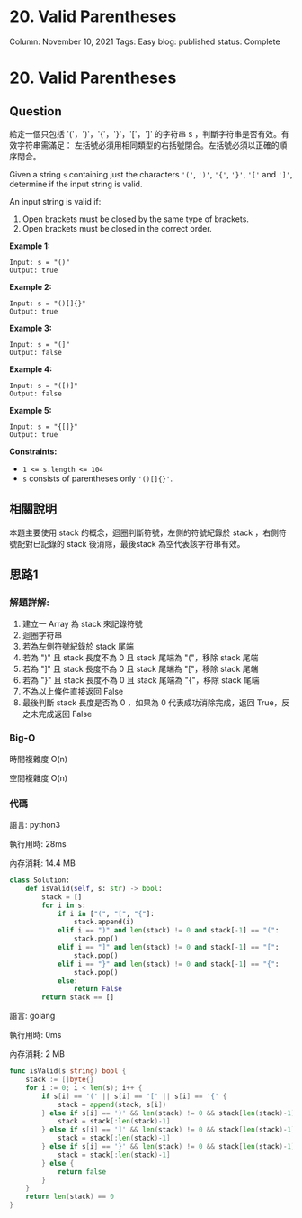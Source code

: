 # 20. Valid Parentheses

Column: November 10, 2021
Tags: Easy
blog: published
status: Complete

# 20. Valid Parentheses

## Question

給定一個只包括 '('，')'，'{'，'}'，'['，']' 的字符串 s ，判斷字符串是否有效。有效字符串需滿足： 左括號必須用相同類型的右括號閉合。左括號必須以正確的順序閉合。

Given a string `s` containing just the characters `'('`, `')'`, `'{'`, `'}'`, `'['` and `']'`, determine if the input string is valid.

An input string is valid if:

1. Open brackets must be closed by the same type of brackets.
2. Open brackets must be closed in the correct order.

**Example 1:**

```
Input: s = "()"
Output: true
```

**Example 2:**

```
Input: s = "()[]{}"
Output: true
```

**Example 3:**

```
Input: s = "(]"
Output: false
```

**Example 4:**

```
Input: s = "([)]"
Output: false
```

**Example 5:**

```
Input: s = "{[]}"
Output: true
```

**Constraints:**

- `1 <= s.length <= 104`
- `s` consists of parentheses only `'()[]{}'`.

## 相關說明

本題主要使用 stack 的概念，迴圈判斷符號，左側的符號紀錄於 stack ，右側符號配對已記錄的 stack 後消除，最後stack 為空代表該字符串有效。

## 思路1

### 解題詳解:

1. 建立一 Array 為 stack 來記錄符號
2. 迴圈字符串
3. 若為左側符號紀錄於 stack 尾端
4. 若為 ")" 且 stack 長度不為 0 且 stack 尾端為 "("，移除 stack 尾端
5. 若為 "]" 且 stack 長度不為 0 且 stack 尾端為 "["，移除 stack 尾端
6. 若為 "}" 且 stack 長度不為 0 且 stack 尾端為 "{"，移除 stack 尾端 
7. 不為以上條件直接返回 False
8. 最後判斷 stack 長度是否為 0 ，如果為 0 代表成功消除完成，返回 True，反之未完成返回 False

### Big-O

時間複雜度 O(n)

空間複雜度 O(n)

### 代碼

語言: python3

執行用時: 28ms 

內存消耗: 14.4 MB

```python
class Solution:
    def isValid(self, s: str) -> bool:
        stack = []
        for i in s:
            if i in ["(", "[", "{"]:
                stack.append(i)
            elif i == ")" and len(stack) != 0 and stack[-1] == "(":
                stack.pop()
            elif i == "]" and len(stack) != 0 and stack[-1] == "[":
                stack.pop()
            elif i == "}" and len(stack) != 0 and stack[-1] == "{":
                stack.pop()
            else:
                return False
        return stack == []
```

語言: golang

執行用時: 0ms 

內存消耗: 2 MB

```go
func isValid(s string) bool {
    stack := []byte{}
    for i := 0; i < len(s); i++ {
        if s[i] == '(' || s[i] == '[' || s[i] == '{' {
            stack = append(stack, s[i])
        } else if s[i] == ')' && len(stack) != 0 && stack[len(stack)-1] == '('{
            stack = stack[:len(stack)-1]
        } else if s[i] == ']' && len(stack) != 0 && stack[len(stack)-1] == '[' {
            stack = stack[:len(stack)-1]
        } else if s[i] == '}' && len(stack) != 0 && stack[len(stack)-1] == '{'{
            stack = stack[:len(stack)-1]
        } else {
            return false
        }
    }
    return len(stack) == 0
}
```